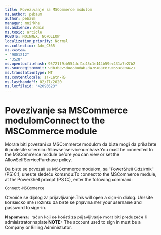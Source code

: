 ```yaml
---
title: Povezivanje sa MSCommerce modulom
ms.author: pebaum
author: pebaum
manager: mnirkhe
ms.audience: Admin
ms.topic: article
ROBOTS: NOINDEX, NOFOLLOW
localization_priority: Normal
ms.collection: Adm_O365
ms.custom:
- "9001212"
- "3528"
ms.openlocfilehash: 95721f9bb554dcf1c45c1e444b59ec431a7e27b2
ms.sourcegitcommit: 9db3be25d088b8d4b2d476aeace79e653ca0a421
ms.translationtype: MT
ms.contentlocale: sr-Latn-RS
ms.lasthandoff: 02/17/2020
ms.locfileid: "42093623"
---
```

# <a name="connect-to-the-mscommerce-module"></a><span data-ttu-id="faf6b-102">Povezivanje sa MSCommerce modulom</span><span class="sxs-lookup"><span data-stu-id="faf6b-102">Connect to the MSCommerce module</span></span>

<span data-ttu-id="faf6b-103">Morate biti povezani sa MSCommerce modulom da biste mogli da prikažete ili podesite smernicu Allowsebservicepurchase.</span><span class="sxs-lookup"><span data-stu-id="faf6b-103">You must be connected to the MSCommerce module before you can view or set the AllowSelfServicePurchase policy.</span></span>  

<span data-ttu-id="faf6b-104">Da biste se povezali sa MSCommerce modulom, sa "PowerShell Odzivnik" (PS\)C:), unesite sledeću komandu:</span><span class="sxs-lookup"><span data-stu-id="faf6b-104">To connect to the MSCommerce module, at the PowerShell prompt (PS C:\), enter the following command:</span></span>

    Connect-MSCommerce

<span data-ttu-id="faf6b-105">Otvoriće se dijalog za prijavljivanje.</span><span class="sxs-lookup"><span data-stu-id="faf6b-105">This will open a sign-in dialog.</span></span> <span data-ttu-id="faf6b-106">Unesite korisničko ime i lozinku da biste se prijavili.</span><span class="sxs-lookup"><span data-stu-id="faf6b-106">Enter your username and password to sign-in.</span></span>

<span data-ttu-id="faf6b-107">**Napomena:**&nbsp;&nbsp;račun koji se koristi za prijavljivanje mora biti preduzeće ili administrator naplate.</span><span class="sxs-lookup"><span data-stu-id="faf6b-107">**NOTE:**&nbsp;&nbsp;The account used to sign in must be a Company or Billing Administrator.</span></span>
